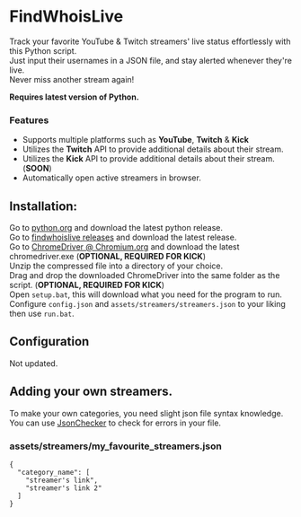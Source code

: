 # FindWhoisLive
Track your favorite YouTube & Twitch streamers' live status effortlessly with this Python script.   
Just input their usernames in a JSON file, and stay alerted whenever they're live.  
Never miss another stream again!  

**Requires latest version of Python.**

### Features

- Supports multiple platforms such as **YouTube**, **Twitch** & **Kick**
- Utilizes the **Twitch** API to provide additional details about their stream.
- Utilizes the **Kick** API to provide additional details about their stream. (**SOON**)
- Automatically open active streamers in browser.

## Installation:
Go to [python.org](https://www.python.org/downloads/) and download the latest python release.  
Go to [findwhoislive releases](https://github.com/okayah/findwhoislive/releases/latest/) and download the latest release.  
Go to [ChromeDriver @ Chromium.org](https://chromedriver.chromium.org/downloads) and download the latest chromedriver.exe (**OPTIONAL, REQUIRED FOR KICK**)  
Unzip the compressed file into a directory of your choice.  
Drag and drop the downloaded ChromeDriver into the same folder as the script. (**OPTIONAL, REQUIRED FOR KICK**)  
Open ``setup.bat``, this will download what you need for the program to run.  
Configure ``config.json`` and ``assets/streamers/streamers.json`` to your liking then use ``run.bat``.  

## Configuration
Not updated.

## Adding your own streamers.  
To make your own categories, you need slight json file syntax knowledge.  
You can use [JsonChecker](https://jsonchecker.com/) to check for errors in your file.
### assets/streamers/my_favourite_streamers.json
```
{
  "category_name": [
    "streamer's link",
    "streamer's link 2"
  ]
}
```
